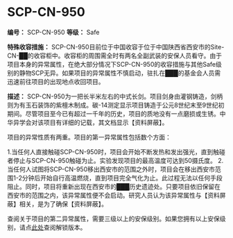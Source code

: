 # SCP-CN-950


**编号：** SCP-CN-950
**等级：** Safe


**特殊收容措施：** SCP-CN-950目前位于中国收容于位于中国陕西省西安市的Site-CN-██的收容柜中。收容柜的周围需全时有两名全副武装的安保人员看守。由于项目本身的异常属性，在绝大部分情况下SCP-CN-950的收容措施与其他Safe级别的静物SCP无异。如果项目的异常属性不慎启动，驻扎在███的基金会人员需迅速前往项目的出现地点收回项目。

**描述：** SCP-CN-950为一把长半米左右的中式长剑。项目剑身由灌钢铸造，剑柄则为有玉石装饰的紫檀木制成。碳-14测定显示项目铸造于公元8世纪末至9世纪初期间。尽管项目至今已有超过一千年的历史，项目的质地没有一点磨损或生锈。中华异学会对该项目有详细的记载，其文档显示【资料屏蔽】。

项目的异常性质有两重。项目的第一异常属性包括数个方面：

1.当任何人直接触碰SCP-CN-950时，项目会开始不断发热和发出强光，直到触碰者停止与SCP-CN-950触碰为止。实验发现项目的最高温度可达到50摄氏度。
2.当任何人试图将SCP-CN-950移出西安市的范围之外时，项目会在移出西安市范围1-2分钟后开始自行高温燃烧，直到项目完全气化为止。此过程无法以任何手段阻止。同时，项目将重新出现在西安市的███历史遗迹处。只要项目依旧保留在西安市的范围之内，该异常属性便不会启动。研究人员认为该异常属性与【资料屏蔽】相关，是为了确保【资料屏蔽】。

查阅关于项目的第二异常属性，需要三级以上的安保级别。如果您拥有以上安保级别，请点[此处](//scp-wiki-cn.wikidot.com/scp-cn-950-v2)查阅解锁版本。


